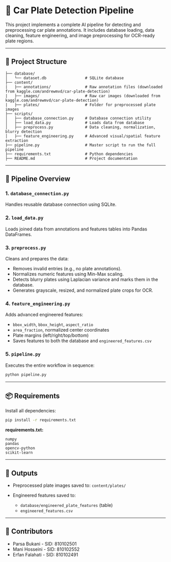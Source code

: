 # 🚗 Car Plate Detection Pipeline

This project implements a complete AI pipeline for detecting and preprocessing car plate annotations. It includes database loading, data cleaning, feature engineering, and image preprocessing for OCR-ready plate regions.

---

## 📁 Project Structure

```
├── database/
│   └── dataset.db                 # SQLite database
├── content/                
|   ├── annotations/               # Raw annotation files (downloaded from kaggle.com/andrewmvd/car-plate-detection)
|   ├── images/                    # Raw car images (downloaded from kaggle.com/andrewmvd/car-plate-detection) 
|   ├── plates/                    # Folder for preprocessed plate images
├── scripts/
│   ├── database_connection.py     # Database connection utility
│   ├── load_data.py               # Loads data from database
│   ├── preprocess.py              # Data cleaning, normalization, blurry detection
│   ├── feature_engineering.py     # Advanced visual/spatial feature extraction
├── pipeline.py                    # Master script to run the full pipeline
├── requirements.txt               # Python dependencies
├── README.md                      # Project documentation
```

---

## 🚀 Pipeline Overview

### 1. `database_connection.py`

Handles reusable database connection using SQLite.

### 2. `load_data.py`

Loads joined data from annotations and features tables into Pandas DataFrames.

### 3. `preprocess.py`

Cleans and prepares the data:

* Removes invalid entries (e.g., no plate annotations).
* Normalizes numeric features using Min-Max scaling.
* Detects blurry plates using Laplacian variance and marks them in the database.
* Generates grayscale, resized, and normalized plate crops for OCR.

### 4. `feature_engineering.py`

Adds advanced engineered features:

* `bbox_width`, `bbox_height`, `aspect_ratio`
* `area_fraction`, normalized center coordinates
* Plate margins (left/right/top/bottom)
* Saves features to both the database and `engineered_features.csv`

### 5. `pipeline.py`

Executes the entire workflow in sequence:

```bash
python pipeline.py
```

---

## 📦 Requirements

Install all dependencies:

```bash
pip install -r requirements.txt
```

**requirements.txt:**

```
numpy
pandas
opencv-python
scikit-learn
```

---

## 📂 Outputs

* Preprocessed plate images saved to: `content/plates/`
* Engineered features saved to:

  * `database/engineered_plate_features` (table)
  * `engineered_features.csv`

---

## 👥 Contributors

* Parsa Bukani - SID: 810102501
* Mani Hosseini - SID: 810102552
* Erfan Falahati - SID: 810102491